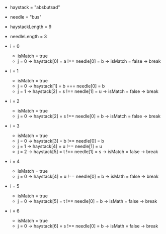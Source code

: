 - haystack = "absbutsad"
- needle = "bus"

- haystackLength = 9
- needleLength = 3

- i = 0
  - isMatch = true
  - j = 0 -> haystack[0] = a !== needle[0] = b -> isMatch = false -> break
- i = 1
  - isMatch = true
  - j = 0 -> haystack[1] = b === needle[0] = b
  - j = 1 -> haystack[2] = s !== needle[1] = u -> isMatch = false -> break
- i = 2
  - isMatch = true
  - j = 0 -> haystack[2] = s !== needle[0] = b -> isMatch = false -> break
- i = 3
  - isMatch = true
  - j = 0 -> haystack[3] = b !== needle[0] = b
  - j = 1 -> haystack[4] = u !== needle[1] = u
  - j = 2 -> haystack[5] = t !== needle[1] = s -> isMatch = false -> break
- i = 4
  - isMatch = true
  - j = 0 -> haystack[4] = u !== needle[0] = b -> isMath = false -> break
- i = 5
  - isMatch = true
  - j = 0 -> haystack[5] = t !== needle[0] = b -> isMath = false -> break
- i = 6
  - isMatch = true
  - j = 0 -> haystack[6] = s !== needle[0] = b -> isMath = false -> break
